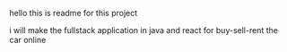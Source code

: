 hello this is readme for this project

i will make the fullstack application in java and react for buy-sell-rent the car online
